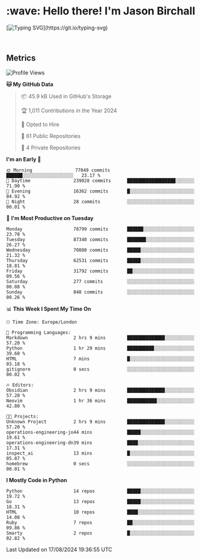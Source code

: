 <h1 align="left" id="jason-title">:wave: Hello there! I'm Jason Birchall</h1>

[![Typing SVG](https://readme-typing-svg.demolab.com?font=Anek+Devanagari+&size=14&pause=1000&color=8C8C8C&width=435&separator=%3C&lines=Software+Engineer+working+at+MoJ+Digital+UK.%3CI'm+currently+learning+Python+and+Machine+Learning.%3COpen+Source+and+Free+Software+advocate.%3CSkills%3A+Go;+Python;+Terraform;+Kubernetes.)](https://git.io/typing-svg)

<br>


<h2>Metrics</h2>

<!--START_SECTION:waka-->
![Profile Views](http://img.shields.io/badge/Profile%20Views-21-blue)

**🐱 My GitHub Data** 

> 📦 45.9 kB Used in GitHub's Storage 
 > 
> 🏆 1,011 Contributions in the Year 2024
 > 
> 💼 Opted to Hire
 > 
> 📜 61 Public Repositories 
 > 
> 🔑 4 Private Repositories 
 > 
**I'm an Early 🐤** 

```text
🌞 Morning                77049 commits       ██████░░░░░░░░░░░░░░░░░░░   23.17 % 
🌆 Daytime                239028 commits      ██████████████████░░░░░░░   71.90 % 
🌃 Evening                16362 commits       █░░░░░░░░░░░░░░░░░░░░░░░░   04.92 % 
🌙 Night                  28 commits          ░░░░░░░░░░░░░░░░░░░░░░░░░   00.01 % 
```
📅 **I'm Most Productive on Tuesday** 

```text
Monday                   78799 commits       ██████░░░░░░░░░░░░░░░░░░░   23.70 % 
Tuesday                  87340 commits       ███████░░░░░░░░░░░░░░░░░░   26.27 % 
Wednesday                70880 commits       █████░░░░░░░░░░░░░░░░░░░░   21.32 % 
Thursday                 62531 commits       █████░░░░░░░░░░░░░░░░░░░░   18.81 % 
Friday                   31792 commits       ██░░░░░░░░░░░░░░░░░░░░░░░   09.56 % 
Saturday                 277 commits         ░░░░░░░░░░░░░░░░░░░░░░░░░   00.08 % 
Sunday                   848 commits         ░░░░░░░░░░░░░░░░░░░░░░░░░   00.26 % 
```


📊 **This Week I Spent My Time On** 

```text
🕑︎ Time Zone: Europe/London

💬 Programming Languages: 
Markdown                 2 hrs 9 mins        ██████████████░░░░░░░░░░░   57.20 % 
Python                   1 hr 29 mins        ██████████░░░░░░░░░░░░░░░   39.60 % 
HTML                     7 mins              █░░░░░░░░░░░░░░░░░░░░░░░░   03.18 % 
gitignore                0 secs              ░░░░░░░░░░░░░░░░░░░░░░░░░   00.02 % 

🔥 Editors: 
Obsidian                 2 hrs 9 mins        ██████████████░░░░░░░░░░░   57.20 % 
Neovim                   1 hr 36 mins        ███████████░░░░░░░░░░░░░░   42.80 % 

🐱‍💻 Projects: 
Unknown Project          2 hrs 9 mins        ██████████████░░░░░░░░░░░   57.20 % 
operations-engineering-jo44 mins             █████░░░░░░░░░░░░░░░░░░░░   19.61 % 
operations-engineering-dn39 mins             ████░░░░░░░░░░░░░░░░░░░░░   17.31 % 
inspect_ai               13 mins             █░░░░░░░░░░░░░░░░░░░░░░░░   05.87 % 
homebrew                 0 secs              ░░░░░░░░░░░░░░░░░░░░░░░░░   00.01 % 
```

**I Mostly Code in Python** 

```text
Python                   14 repos            █████░░░░░░░░░░░░░░░░░░░░   19.72 % 
Go                       13 repos            █████░░░░░░░░░░░░░░░░░░░░   18.31 % 
HTML                     10 repos            ████░░░░░░░░░░░░░░░░░░░░░   14.08 % 
Ruby                     7 repos             ██░░░░░░░░░░░░░░░░░░░░░░░   09.86 % 
Smarty                   2 repos             █░░░░░░░░░░░░░░░░░░░░░░░░   02.82 % 
```




 Last Updated on 17/08/2024 19:36:55 UTC
<!--END_SECTION:waka-->

<!-- links -->

[issues page]: https://github.com/jasonBirchall/jasonBirchall/issues "jasonBirchall/issues"
